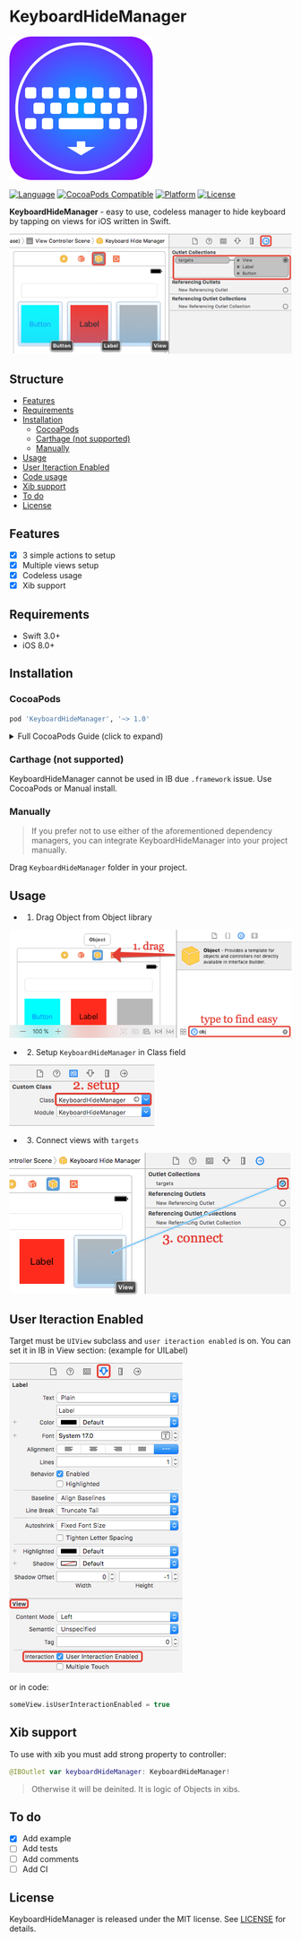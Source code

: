 # KeyboardHideManager

![Icon](Resources/keyboard_icon.png)

[![Language](https://img.shields.io/badge/Swift-3.0+-orange.svg)](https://developer.apple.com/swift/)
[![CocoaPods Compatible](https://img.shields.io/cocoapods/v/KeyboardHideManager.svg)](https://cocoapods.org/)
[![Platform](https://img.shields.io/cocoapods/p/KeyboardHideManager.svg)](http://cocoadocs.org/docsets/KeyboardHideManager)
[![License](https://img.shields.io/badge/License-MIT-blue.svg)](http://mit-license.org/)

**KeyboardHideManager** - easy to use, codeless manager to hide keyboard by tapping on views for iOS written in Swift.

![preview](Resources/preview.png)

## Structure

- [Features](#features)
- [Requirements](#requirements)
- [Installation](#installation)
	- [CocoaPods](#cocoapods)
	- [Carthage (not supported)](#carthage-not-supported)
	- [Manually](#manually)
- [Usage](#usage)
- [User Iteraction Enabled](#user-iteraction-enabled)
- [Code usage](#code-usage)
- [Xib support](#xib-support)
- [To do](#to-do)
- [License](#license)

## Features

- [x] 3 simple actions to setup
- [x] Multiple views setup
- [x] Codeless usage
- [x] Xib support

## Requirements

- Swift 3.0+
- iOS 8.0+

## Installation

### CocoaPods

```ruby
pod 'KeyboardHideManager', '~> 1.0'
```

<details>
<summary>Full CocoaPods Guide (click to expand)</summary>

[CocoaPods](http://cocoapods.org) is a dependency manager for Cocoa projects. You can install it with the following command:

```bash
$ gem install cocoapods
```

To integrate KeyboardHideManager into your Xcode project using CocoaPods, create file `Podfile` with content:

```ruby
platform :ios, '9.0'
use_frameworks!

target '<Your Target Name>' do
    pod 'KeyboardHideManager', '~> 1.0'
end
```

Then, run the following command:

```bash
$ pod install
```

Close 'Your Target Name'.**xcodeproj** and open 'Your Target Name'.**xcworkspace**.

</details>

### Carthage (not supported)

KeyboardHideManager cannot be used in IB due `.framework` issue. Use CocoaPods or Manual install.

### Manually

> If you prefer not to use either of the aforementioned dependency managers, you can integrate KeyboardHideManager into your project manually.

Drag `KeyboardHideManager` folder in your project.

## Usage

- 1. Drag Object from Object library

![usage_1](Resources/usage_1.png)

- 2. Setup `KeyboardHideManager` in Class field

![usage_2](Resources/usage_2.png)

 - 3. Connect views with `targets`

![usage_3](Resources/usage_3.png)

## User Iteraction Enabled

Target must be `UIView` subclass and `user iteraction enabled` is on. You can set it in IB in View section: (example for UILabel)

![user_iteraction_enabled](Resources/user_iteraction_enabled.png)

or in code:

```swift
someView.isUserInteractionEnabled = true
```

## Xib support

To use with xib you must add strong property to controller:

```swift
@IBOutlet var keyboardHideManager: KeyboardHideManager!
```

> Otherwise it will be deinited. It is logic of Objects in xibs.

## To do

- [x] Add example
- [ ] Add tests
- [ ] Add comments
- [ ] Add CI

## License

KeyboardHideManager is released under the MIT license. See [LICENSE](./LICENSE.md) for details.